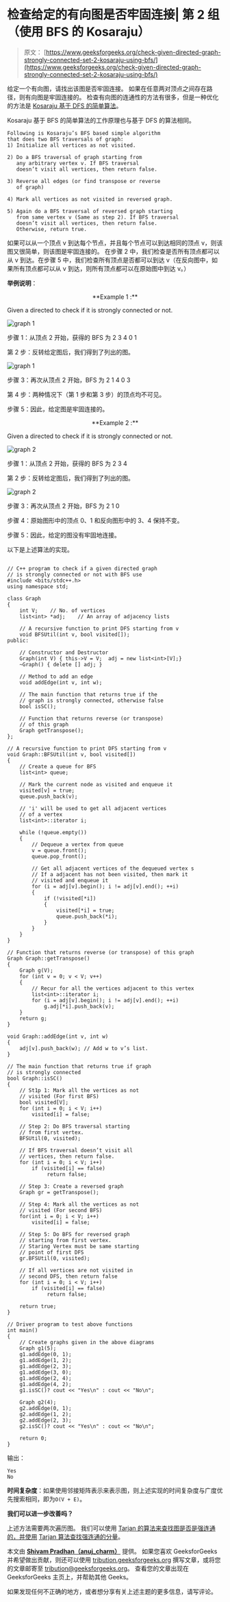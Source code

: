 # 检查给定的有向图是否牢固连接| 第 2 组（使用 BFS 的 Kosaraju）

> 原文： [https://www.geeksforgeeks.org/check-given-directed-graph-strongly-connected-set-2-kosaraju-using-bfs/](https://www.geeksforgeeks.org/check-given-directed-graph-strongly-connected-set-2-kosaraju-using-bfs/)

给定一个有向图，请找出该图是否牢固连接。 如果在任意两对顶点之间存在路径，则有向图是牢固连接的。 检查有向图的连通性的方法有很多，但是一种优化的方法是 [Kosaraju 基于 DFS 的简单算法](https://www.geeksforgeeks.org/connectivity-in-a-directed-graph/)。

Kosaraju 基于 BFS 的简单算法的工作原理也与基于 DFS 的算法相同。

```
Following is Kosaraju’s BFS based simple algorithm
that does two BFS traversals of graph:
1) Initialize all vertices as not visited.

2) Do a BFS traversal of graph starting from 
   any arbitrary vertex v. If BFS traversal 
   doesn’t visit all vertices, then return false.

3) Reverse all edges (or find transpose or reverse 
   of graph)

4) Mark all vertices as not visited in reversed graph.

5) Again do a BFS traversal of reversed graph starting
   from same vertex v (Same as step 2). If BFS traversal
   doesn’t visit all vertices, then return false. 
   Otherwise, return true.

```

如果可以从一个顶点 v 到达每个节点，并且每个节点可以到达相同的顶点 v，则该图又很简单，则该图是牢固连接的。 在步骤 2 中，我们检查是否所有顶点都可以从 v 到达。在步骤 5 中，我们检查所有顶点是否都可以到达 v（在反向图中，如果所有顶点都可以从 v 到达，则所有顶点都可以在原始图中到达 v。）

**举例说明**：

<center>**Example 1 :**</center>

Given a directed to check if it is strongly connected or not.

![graph 1](img/64445ed5b2cb865cf075840c278ac365.png)

步骤 1：从顶点 2 开始，获得的 BFS 为 2 3 4 0 1

第 2 步：反转给定图后，我们得到了列出的图。

![graph 1](img/cf130974782093cdb0c722ace0f2aae2.png)

步骤 3：再次从顶点 2 开始，BFS 为 2 1 4 0 3

第 4 步：两种情况下（第 1 步和第 3 步）的顶点均不可见。

步骤 5：因此，给定图是牢固连接的。

<center>**Example 2 :**</center>

Given a directed to check if it is strongly connected or not.

![graph 2](img/56a919d9382e183deee188ff09e84a30.png)

步骤 1：从顶点 2 开始，获得的 BFS 为 2 3 4

第 2 步：反转给定图后，我们得到了列出的图。

![graph 2](img/ed270ef0aa0e217d58fecaabd9725ca2.png)

步骤 3：再次从顶点 2 开始，BFS 为 2 1 0

步骤 4：原始图形中的顶点 0、1 和反向图形中的 3、4 保持不变。

步骤 5：因此，给定的图没有牢固地连接。

以下是上述算法的实现。

```

// C++ program to check if a given directed graph 
// is strongly connected or not with BFS use 
#include <bits/stdc++.h> 
using namespace std; 

class Graph 
{ 
    int V;    // No. of vertices 
    list<int> *adj;    // An array of adjacency lists 

    // A recursive function to print DFS starting from v 
    void BFSUtil(int v, bool visited[]); 
public: 

    // Constructor and Destructor 
    Graph(int V) { this->V = V;  adj = new list<int>[V];} 
    ~Graph() { delete [] adj; } 

    // Method to add an edge 
    void addEdge(int v, int w); 

    // The main function that returns true if the 
    // graph is strongly connected, otherwise false 
    bool isSC(); 

    // Function that returns reverse (or transpose) 
    // of this graph 
    Graph getTranspose(); 
}; 

// A recursive function to print DFS starting from v 
void Graph::BFSUtil(int v, bool visited[]) 
{ 
    // Create a queue for BFS 
    list<int> queue; 

    // Mark the current node as visited and enqueue it 
    visited[v] = true; 
    queue.push_back(v); 

    // 'i' will be used to get all adjacent vertices 
    // of a vertex 
    list<int>::iterator i; 

    while (!queue.empty()) 
    { 
        // Dequeue a vertex from queue 
        v = queue.front(); 
        queue.pop_front(); 

        // Get all adjacent vertices of the dequeued vertex s 
        // If a adjacent has not been visited, then mark it 
        // visited and enqueue it 
        for (i = adj[v].begin(); i != adj[v].end(); ++i) 
        { 
            if (!visited[*i]) 
            { 
                visited[*i] = true; 
                queue.push_back(*i); 
            } 
        } 
    } 
} 

// Function that returns reverse (or transpose) of this graph 
Graph Graph::getTranspose() 
{ 
    Graph g(V); 
    for (int v = 0; v < V; v++) 
    { 
        // Recur for all the vertices adjacent to this vertex 
        list<int>::iterator i; 
        for (i = adj[v].begin(); i != adj[v].end(); ++i) 
            g.adj[*i].push_back(v); 
    } 
    return g; 
} 

void Graph::addEdge(int v, int w) 
{ 
    adj[v].push_back(w); // Add w to v’s list. 
} 

// The main function that returns true if graph 
// is strongly connected 
bool Graph::isSC() 
{ 
    // St1p 1: Mark all the vertices as not 
    // visited (For first BFS) 
    bool visited[V]; 
    for (int i = 0; i < V; i++) 
        visited[i] = false; 

    // Step 2: Do BFS traversal starting 
    // from first vertex. 
    BFSUtil(0, visited); 

    // If BFS traversal doesn’t visit all 
    // vertices, then return false. 
    for (int i = 0; i < V; i++) 
        if (visited[i] == false) 
             return false; 

    // Step 3: Create a reversed graph 
    Graph gr = getTranspose(); 

    // Step 4: Mark all the vertices as not 
    // visited (For second BFS) 
    for(int i = 0; i < V; i++) 
        visited[i] = false; 

    // Step 5: Do BFS for reversed graph 
    // starting from first vertex. 
    // Staring Vertex must be same starting 
    // point of first DFS 
    gr.BFSUtil(0, visited); 

    // If all vertices are not visited in 
    // second DFS, then return false 
    for (int i = 0; i < V; i++) 
        if (visited[i] == false) 
             return false; 

    return true; 
} 

// Driver program to test above functions 
int main() 
{ 
    // Create graphs given in the above diagrams 
    Graph g1(5); 
    g1.addEdge(0, 1); 
    g1.addEdge(1, 2); 
    g1.addEdge(2, 3); 
    g1.addEdge(3, 0); 
    g1.addEdge(2, 4); 
    g1.addEdge(4, 2); 
    g1.isSC()? cout << "Yes\n" : cout << "No\n"; 

    Graph g2(4); 
    g2.addEdge(0, 1); 
    g2.addEdge(1, 2); 
    g2.addEdge(2, 3); 
    g2.isSC()? cout << "Yes\n" : cout << "No\n"; 

    return 0; 
} 

```

输出：

```
Yes
No

```

**时间复杂度**：如果使用邻接矩阵表示来表示图，则上述实现的时间复杂度与广度优先搜索相同，即为`O(V + E)`。

**我们可以进一步改善吗？**

上述方法需要两次遍历图。 我们可以使用 [Tarjan 的算法来查找图是否是强连通的，并使用](https://www.geeksforgeeks.org/tarjan-algorithm-find-strongly-connected-components/) [Tarjan 算法查找强连通的分量](https://www.geeksforgeeks.org/tarjan-algorithm-find-strongly-connected-components/)。

本文由 [**Shivam Pradhan（anuj_charm）**](https://www.facebook.com/anuj.charm) 提供。 如果您喜欢 GeeksforGeeks 并希望做出贡献，则还可以使用 [tribution.geeksforgeeks.org](http://www.contribute.geeksforgeeks.org) 撰写文章，或将您的文章邮寄至 tribution@geeksforgeeks.org。 查看您的文章出现在 GeeksforGeeks 主页上，并帮助其他 Geeks。

如果发现任何不正确的地方，或者想分享有关上述主题的更多信息，请写评论。

